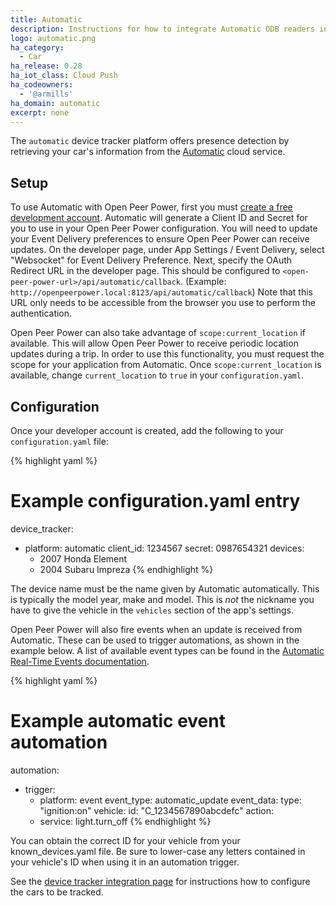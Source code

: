 ```yaml
---
title: Automatic
description: Instructions for how to integrate Automatic ODB readers into Open Peer Power.
logo: automatic.png
ha_category:
  - Car
ha_release: 0.28
ha_iot_class: Cloud Push
ha_codeowners:
  - '@armills'
ha_domain: automatic
excerpt: none
---
```


The `automatic` device tracker platform offers presence detection by retrieving your car's information from the [Automatic](https://automatic.com/) cloud service.

## Setup

To use Automatic with Open Peer Power, first you must [create a free development account](https://developer.automatic.com/). Automatic will generate a Client ID and Secret for you to use in your Open Peer Power configuration. You will need to update your Event Delivery preferences to ensure Open Peer Power can receive updates. On the developer page, under App Settings / Event Delivery, select "Websocket" for Event Delivery Preference. Next, specify the OAuth Redirect URL in the developer page. This should be configured to `<open-peer-power-url>/api/automatic/callback`. (Example: `http://openpeerpower.local:8123/api/automatic/callback`) Note that this URL only needs to be accessible from the browser you use to perform the authentication.

Open Peer Power can also take advantage of `scope:current_location` if available. This will allow Open Peer Power to receive periodic location updates during a trip. In order to use this functionality, you must request the scope for your application from Automatic. Once `scope:current_location` is available, change `current_location` to `true` in your `configuration.yaml`.

## Configuration

Once your developer account is created, add the following to your `configuration.yaml` file:

{% highlight yaml %}
# Example configuration.yaml entry
device_tracker:
  - platform: automatic
    client_id: 1234567
    secret: 0987654321
    devices:
      - 2007 Honda Element
      - 2004 Subaru Impreza
{% endhighlight %}

<div class='note'>
  
The device name must be the name given by Automatic automatically. This is typically the model year, make and model. This is *not* the nickname you have to give the vehicle in the `vehicles` section of the app's settings.
  
</div>  

Open Peer Power will also fire events when an update is received from Automatic. These can be used to trigger automations, as shown in the example below. A list of available event types can be found in the [Automatic Real-Time Events documentation](https://developer.automatic.com/api-reference/#real-time-events).

{% highlight yaml %}
# Example automatic event automation
automation:
  - trigger:
      - platform: event
        event_type: automatic_update
        event_data:
          type: "ignition:on"
          vehicle:
            id: "C_1234567890abcdefc"
    action:
      - service: light.turn_off
{% endhighlight %}

<div class='note'>
You can obtain the correct ID for your vehicle from your known_devices.yaml file. Be sure to lower-case any letters contained in your vehicle's ID when using it in an automation trigger.
</div>

See the [device tracker integration page](/integrations/device_tracker/) for instructions how to configure the cars to be tracked.
